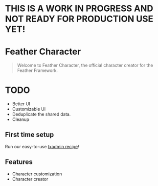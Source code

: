 # **THIS IS A WORK IN PROGRESS AND NOT READY FOR PRODUCTION USE YET!**

# Feather Character

> Welcome to Feather Character, the official character creator for the Feather Framework.

# TODO
- Better UI
- Customizable UI
- Deduplicate the shared data.
- Cleanup

## First time setup

Run our easy-to-use [txadmin recipe](https://github.com/FeatherFramework/feather-recipe)!

## Features

- Character customization
- Character creator
